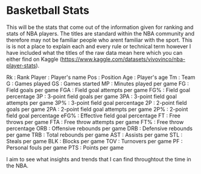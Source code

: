 # Basketball Stats
This will be the stats that come out of the information given for ranking and stats of NBA players.
The titles are standard within the NBA community and therefore may not be familiar people who arent familiar with the sport. This is is not a place to explain each and every rule or technical term however I have included what the titles of the raw data mean here which you can either find on Kaggle (https://www.kaggle.com/datasets/vivovinco/nba-player-stats).

Rk : Rank
Player : Player's name
Pos : Position
Age : Player's age
Tm : Team
G : Games played
GS : Games started
MP : Minutes played per game
FG : Field goals per game
FGA : Field goal attempts per game
FG% : Field goal percentage
3P : 3-point field goals per game
3PA : 3-point field goal attempts per game
3P% : 3-point field goal percentage
2P : 2-point field goals per game
2PA : 2-point field goal attempts per game
2P% : 2-point field goal percentage
eFG% : Effective field goal percentage
FT : Free throws per game
FTA : Free throw attempts per game
FT% : Free throw percentage
ORB : Offensive rebounds per game
DRB : Defensive rebounds per game
TRB : Total rebounds per game
AST : Assists per game
STL : Steals per game
BLK : Blocks per game
TOV : Turnovers per game
PF : Personal fouls per game
PTS : Points per game

I aim to see what insights and trends that I can find throughtout the time in the NBA.
